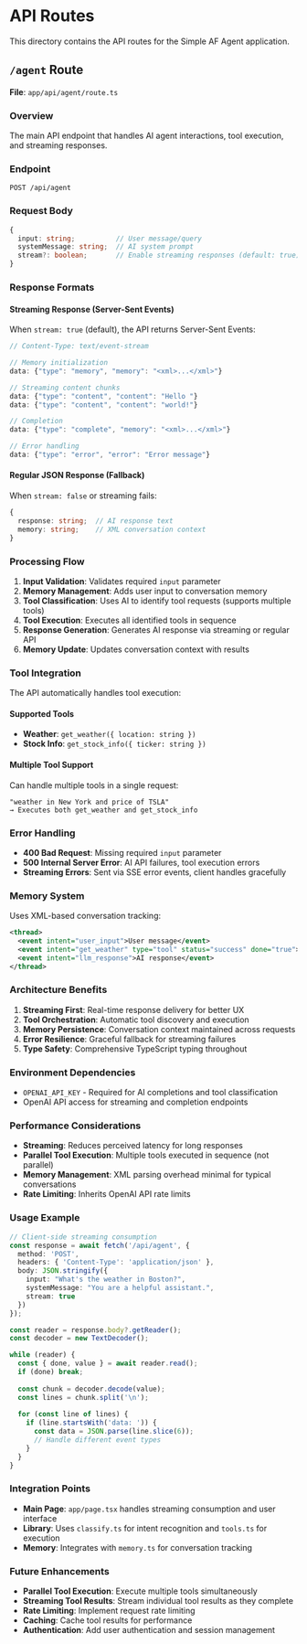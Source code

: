# API Routes

This directory contains the API routes for the Simple AF Agent application.

## `/agent` Route

**File**: `app/api/agent/route.ts`

### Overview
The main API endpoint that handles AI agent interactions, tool execution, and streaming responses.

### Endpoint
```
POST /api/agent
```

### Request Body
```typescript
{
  input: string;          // User message/query
  systemMessage: string;  // AI system prompt
  stream?: boolean;       // Enable streaming responses (default: true)
}
```

### Response Formats

#### Streaming Response (Server-Sent Events)
When `stream: true` (default), the API returns Server-Sent Events:

```typescript
// Content-Type: text/event-stream

// Memory initialization
data: {"type": "memory", "memory": "<xml>...</xml>"}

// Streaming content chunks
data: {"type": "content", "content": "Hello "}
data: {"type": "content", "content": "world!"}

// Completion
data: {"type": "complete", "memory": "<xml>...</xml>"}

// Error handling
data: {"type": "error", "error": "Error message"}
```

#### Regular JSON Response (Fallback)
When `stream: false` or streaming fails:

```typescript
{
  response: string;  // AI response text
  memory: string;    // XML conversation context
}
```

### Processing Flow

1. **Input Validation**: Validates required `input` parameter
2. **Memory Management**: Adds user input to conversation memory
3. **Tool Classification**: Uses AI to identify tool requests (supports multiple tools)
4. **Tool Execution**: Executes all identified tools in sequence
5. **Response Generation**: Generates AI response via streaming or regular API
6. **Memory Update**: Updates conversation context with results

### Tool Integration

The API automatically handles tool execution:

#### Supported Tools
- **Weather**: `get_weather({ location: string })`
- **Stock Info**: `get_stock_info({ ticker: string })`

#### Multiple Tool Support
Can handle multiple tools in a single request:
```
"weather in New York and price of TSLA"
→ Executes both get_weather and get_stock_info
```

### Error Handling

- **400 Bad Request**: Missing required `input` parameter
- **500 Internal Server Error**: AI API failures, tool execution errors
- **Streaming Errors**: Sent via SSE error events, client handles gracefully

### Memory System

Uses XML-based conversation tracking:
```xml
<thread>
  <event intent="user_input">User message</event>
  <event intent="get_weather" type="tool" status="success" done="true">Weather data</event>
  <event intent="llm_response">AI response</event>
</thread>
```

### Architecture Benefits

1. **Streaming First**: Real-time response delivery for better UX
2. **Tool Orchestration**: Automatic tool discovery and execution
3. **Memory Persistence**: Conversation context maintained across requests
4. **Error Resilience**: Graceful fallback for streaming failures
5. **Type Safety**: Comprehensive TypeScript typing throughout

### Environment Dependencies

- `OPENAI_API_KEY` - Required for AI completions and tool classification
- OpenAI API access for streaming and completion endpoints

### Performance Considerations

- **Streaming**: Reduces perceived latency for long responses
- **Parallel Tool Execution**: Multiple tools executed in sequence (not parallel)
- **Memory Management**: XML parsing overhead minimal for typical conversations
- **Rate Limiting**: Inherits OpenAI API rate limits

### Usage Example

```typescript
// Client-side streaming consumption
const response = await fetch('/api/agent', {
  method: 'POST',
  headers: { 'Content-Type': 'application/json' },
  body: JSON.stringify({
    input: "What's the weather in Boston?",
    systemMessage: "You are a helpful assistant.",
    stream: true
  })
});

const reader = response.body?.getReader();
const decoder = new TextDecoder();

while (reader) {
  const { done, value } = await reader.read();
  if (done) break;
  
  const chunk = decoder.decode(value);
  const lines = chunk.split('\n');
  
  for (const line of lines) {
    if (line.startsWith('data: ')) {
      const data = JSON.parse(line.slice(6));
      // Handle different event types
    }
  }
}
```

### Integration Points

- **Main Page**: `app/page.tsx` handles streaming consumption and user interface
- **Library**: Uses `classify.ts` for intent recognition and `tools.ts` for execution
- **Memory**: Integrates with `memory.ts` for conversation tracking

### Future Enhancements

- **Parallel Tool Execution**: Execute multiple tools simultaneously
- **Streaming Tool Results**: Stream individual tool results as they complete
- **Rate Limiting**: Implement request rate limiting
- **Caching**: Cache tool results for performance
- **Authentication**: Add user authentication and session management